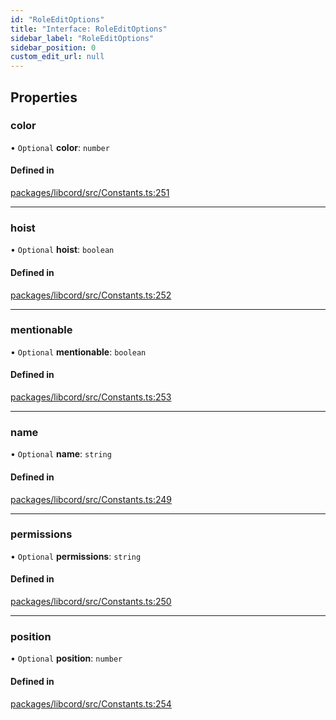 ```yaml
---
id: "RoleEditOptions"
title: "Interface: RoleEditOptions"
sidebar_label: "RoleEditOptions"
sidebar_position: 0
custom_edit_url: null
---
```


## Properties

### color

• `Optional` **color**: `number`

#### Defined in

[packages/libcord/src/Constants.ts:251](https://github.com/Libcord/libcord/blob/58e1159/packages/libcord/src/Constants.ts#L251)

___

### hoist

• `Optional` **hoist**: `boolean`

#### Defined in

[packages/libcord/src/Constants.ts:252](https://github.com/Libcord/libcord/blob/58e1159/packages/libcord/src/Constants.ts#L252)

___

### mentionable

• `Optional` **mentionable**: `boolean`

#### Defined in

[packages/libcord/src/Constants.ts:253](https://github.com/Libcord/libcord/blob/58e1159/packages/libcord/src/Constants.ts#L253)

___

### name

• `Optional` **name**: `string`

#### Defined in

[packages/libcord/src/Constants.ts:249](https://github.com/Libcord/libcord/blob/58e1159/packages/libcord/src/Constants.ts#L249)

___

### permissions

• `Optional` **permissions**: `string`

#### Defined in

[packages/libcord/src/Constants.ts:250](https://github.com/Libcord/libcord/blob/58e1159/packages/libcord/src/Constants.ts#L250)

___

### position

• `Optional` **position**: `number`

#### Defined in

[packages/libcord/src/Constants.ts:254](https://github.com/Libcord/libcord/blob/58e1159/packages/libcord/src/Constants.ts#L254)
